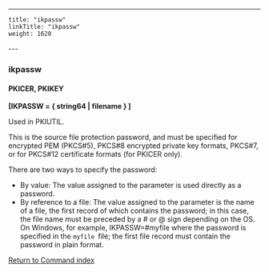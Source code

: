 ---
    title: "ikpassw"
    linkTitle: "ikpassw"
    weight: 1620
---<span id="ikpassw"></span>

### ikpassw

#### PKICER, PKIKEY

****[IKPASSW = { string64 &#124; filename } ]****

Used in PKIUTIL.

This is the source file protection password, and must be
specified for encrypted PEM (PKCS#5), PKCS#8 encrypted private key formats, PKCS#7, or for PKCS#12 certificate
formats (for PKICER only).

There are two ways to specify the password:

- By
    value: The value assigned to the parameter is used directly as a password.
- By
    reference to a file: The value assigned to the parameter is the name
    of a file, the first record of which contains the password; in this case,
    the file name must be preceded
    by a # or @ sign depending on the OS. On Windows, for example, IKPASSW=#myfile
    where the password is specified in the `myfile `file; the first file
    record must contain the password in plain format.

[Return to Command index](../../)
